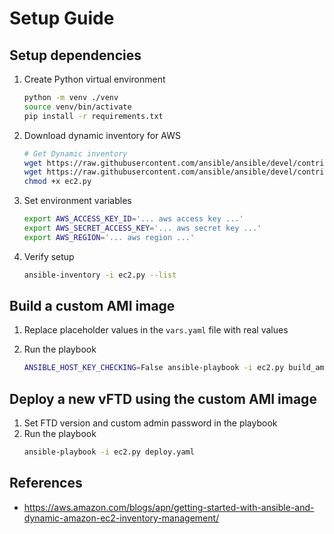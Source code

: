 # Setup Guide

## Setup dependencies
1. Create Python virtual environment
    ```bash
    python -m venv ./venv
    source venv/bin/activate
    pip install -r requirements.txt
    ```

1. Download dynamic inventory for AWS 
    ```bash
    # Get Dynamic inventory
    wget https://raw.githubusercontent.com/ansible/ansible/devel/contrib/inventory/ec2.py
    wget https://raw.githubusercontent.com/ansible/ansible/devel/contrib/inventory/ec2.ini    
    chmod +x ec2.py
    ```

1. Set environment variables
    ```bash
    export AWS_ACCESS_KEY_ID='... aws access key ...' 
    export AWS_SECRET_ACCESS_KEY='... aws secret key ...'
    export AWS_REGION='... aws region ...'
    ```

1. Verify setup
    ```bash
    ansible-inventory -i ec2.py --list 
    ```

## Build a custom AMI image

1. Replace placeholder values in the `vars.yaml` file with real values 

1. Run the playbook
    ```bash
    ANSIBLE_HOST_KEY_CHECKING=False ansible-playbook -i ec2.py build_ami_vftd.yaml
    ```

## Deploy a new vFTD using the custom AMI image
1. Set FTD version and custom admin password in the playbook 
1. Run the playbook
    ```bash
    ansible-playbook -i ec2.py deploy.yaml
    ```

## References
- https://aws.amazon.com/blogs/apn/getting-started-with-ansible-and-dynamic-amazon-ec2-inventory-management/
